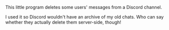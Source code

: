 This little program deletes some users' messages from a Discord channel.

I used it so Discord wouldn't have an archive of my old chats.
Who can say whether they actually delete them server-side, though!
